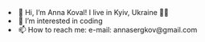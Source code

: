 <li>👋 Hi, I’m Anna Koval! I live in Kyiv, Ukraine 💛💙</li>
<li>👀 I’m interested in coding</li>
<li>📫 How to reach me: e-mail: annasergkov@gmail.com</li>

<!---
AnnyKoval/AnnyKoval is a special repository because its `README.md` (this file) appears on your GitHub profile.
You can click the Preview link to take a look at your changes.
--->
